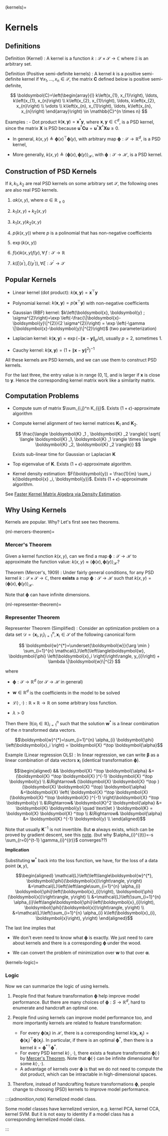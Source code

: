 (kernels)=
# Kernels


## Definitions

Definition (Kernel)
: A kernel is a function $k: \mathcal{S} \times \mathcal{S} \rightarrow \mathbb{C}$ where $\mathbb{S}$ is an arbitrary set.

Definition (Positive semi-definite kernels)
: A kernel $k$ is a positive semi-definite kernel if $\forall x_{1}, \ldots, x_{n} \in \mathcal{S}$, the matrix $\boldsymbol{C}$ defined below is positive semi-definite,


$$
\boldsymbol{C}=\left(\begin{array}{l}
k\left(x_{1}, x_{1}\right), \ldots, k\left(x_{1}, x_{n}\right) \\
k\left(x_{2}, x_{1}\right), \ldots, k\left(x_{2}, x_{n}\right) \\
\vdots  \\
k\left(x_{n}, x_{1}\right), \ldots, k\left(x_{n}, x_{n}\right)
\end{array}\right) \in \mathbb{C}^{n \times n}
$$

Examples
: - Dot product $k(\boldsymbol{x}, \boldsymbol{y})=\boldsymbol{x}^{*} \boldsymbol{y}$, where $\boldsymbol{x}, \boldsymbol{y} \in \mathbb{C}^{d}$, is a PSD kernel, since the matrix $\boldsymbol{X}$ is PSD because $\boldsymbol{u} ^* \boldsymbol{C} \boldsymbol{u} =  \boldsymbol{u} ^* \boldsymbol{X} ^* \boldsymbol{X} \boldsymbol{u} \ge 0$.

  - In general, $k(x, y) \triangleq \boldsymbol{\phi}(x) ^\top \boldsymbol{\phi}(y)$, with arbitrary map $\boldsymbol{\phi}: \mathcal{S} \rightarrow \mathbb{R}^{d}$, is a PSD kernel,

  - More generally, $k(x, y) \triangleq\langle\boldsymbol{\phi}(x), \boldsymbol{\phi}(y)\rangle_{\mathcal{H}}$, with $\boldsymbol{\phi}: \mathcal{S} \rightarrow \mathcal{H}$, is a PSD kernel.

## Construction of PSD Kernels
If $k, k_1, k_2$  are real PSD kernels on some arbitrary set $\mathcal{S}$, the following ones are also real PSD kernels.

1. $\alpha k(x,y)$, where $\alpha \in \mathbb{R} _{\ge 0}$

1. $k_1(x,y) + k_2 (x,y)$
1. $k_1(x,y) k_2 (x,y)$
1. $p(k(x,y))$ where $p$ is a polinomial that has non-negative coefficients
2. $\exp (k(x,y ))$
3. $f(x)k(x,y)f(y), \forall \, f: \mathcal{S} \rightarrow \mathbb{R}$
4. $k\left(\xi\left(x^{\prime}\right), \xi\left(y^{\prime}\right)\right), \forall \xi: \mathcal{S}^{\prime} \rightarrow \mathcal{S}$

## Popular Kernels

- Linear kernel (dot product): $k(\boldsymbol{x}, \boldsymbol{y})=\boldsymbol{x}^{\top} \boldsymbol{y}$

- Polynomial kernel: $k(\boldsymbol{x}, \boldsymbol{y})=p\left(\boldsymbol{x}^{\top} \boldsymbol{y}\right)$ with non-negative coefficients

- Gaussian (RBF) kernel: $k\left(\boldsymbol{x}, \boldsymbol{y} ; \sigma^{2}\right)=\exp \left(-\frac{\|\boldsymbol{x}-\boldsymbol{y}\|^{2}}{2 \sigma^{2}}\right) = \exp \left(-\gamma \|\boldsymbol{x}-\boldsymbol{y}\|^{2}\right)$ (two parameterization)

- Laplacian kernel: $k\left(\boldsymbol{x}, \boldsymbol{y}\right)=\exp \left(-\|\boldsymbol{x}-\boldsymbol{y}\|_{p}/\sigma\right)$, usually $p=2$, sometimes $1$.

- Cauchy kernel: $k\left(\boldsymbol{x}, \boldsymbol{y}\right) = (1 + \left\| \boldsymbol{x} - \boldsymbol{y}  \right\|^2 ) ^{-1}$

All these kernels are PSD kernels, and we can use them to construct PSD kernels.

For the last three, the entry value is in range $(0, 1]$, and is larger if $\boldsymbol{x}$ is close to $\boldsymbol{y}$. Hence the corresponding kernel matrix work like a similarity matrix.

## Computation Problems

- Compute sum of matrix $\sum_{i,j}^n K_{ij}$. Exists $(1+\epsilon)$-approximate algorithm

- Compute kernel alignment of two kernel matrices $\boldsymbol{K} _1$ and $\boldsymbol{K} _2$.

  $$
  \frac{\langle \boldsymbol{K} _1 , \boldsymbol{K} _2 \rangle}{ \sqrt{ \langle \boldsymbol{K} _1, \boldsymbol{K} _1 \rangle \times \langle \boldsymbol{K} _2, \boldsymbol{K} _2 \rangle}}
  $$

  Exists sub-linear time for Gaussian or Laplacian $\boldsymbol{K}$

- Top eigenvalue of $\boldsymbol{K}$. Exists $(1+\epsilon)$-approximate algorithm.

- Kernel density estimation: $F(\boldsymbol{y}) = \frac{1}{m} \sum_i k(\boldsymbol{x} _i, \boldsymbol{y})$. Exists $(1+\epsilon)$-approximate algorithm.

See [Faster Kernel Matrix Algebra via Density Estimation](https://arxiv.org/abs/2102.08341).

## Why Using Kernels

Kernels are popular. Why? Let's first see two theorems.

(ml-mercers-theorem)=
### Mercer's Theorem

Given a kernel function $k(x, y)$, can we find a map $\boldsymbol{\phi}: \mathcal{S} \rightarrow \mathcal{H}$ to approximate the function value: $k(x, y)\approx \langle\boldsymbol{\phi}(x), \boldsymbol{\phi}(y)\rangle_{\mathcal{H}}$?


Theorem (Mercer's, 1909)
: Under fairly general conditions, for any PSD kernel $k: \mathcal{S} \times \mathcal{S} \rightarrow \mathbb{C}$, there **exists** a map $\boldsymbol{\phi}: \mathcal{S} \rightarrow \mathcal{H}$ such that $k(x, y)=\langle\boldsymbol{\phi}(x), \boldsymbol{\phi}(y)\rangle_{\mathcal{H}}$.

Note that $\boldsymbol{\phi}$ can have infinite dimensions.

(ml-representer-theorem)=
### Representer Theorem

Representer Theorem (Simplified)
: Consider an optimization problem on a data set $\mathcal{D} = \left\{ \boldsymbol{x}_i ,y_i \right\} _{i=1}^n, \boldsymbol{x}_i \in \mathcal{S}$ of the following canonical form

  $$
  \boldsymbol{w}^{*}=\underset{\boldsymbol{w}}{\arg \min } \sum_{i=1}^{n} \mathcal{L}\left(\left\langle\boldsymbol{w}, \boldsymbol{\phi} \left(\boldsymbol{x}_i \right)\right\rangle, y_{i}\right) + \lambda \|\boldsymbol{w}\|^{2}
  $$

  where

  - $\boldsymbol{\phi} : \mathcal{S} \rightarrow \mathbb{R} ^d$ (or $\mathcal{S} \rightarrow \mathcal{H}$ in general)

  - $\boldsymbol{w} \in \mathbb{R} ^d$ is the coefficients in the model to be solved

  - $\mathcal{L}(\cdot, \cdot): \mathbb{R} \times \mathbb{R} \rightarrow \mathbb{R}$ on some arbitrary loss function.

  - $\lambda > 0$

  Then there $\exists\left\{\alpha_{i} \in \mathbb{R}\right\}_{i=1}^{n}$ such that the solution $\boldsymbol{w} ^*$ is a linear combination of the $n$ transformed data vectors.

  $$\boldsymbol{w}^{*}=\sum_{i=1}^{n} \alpha_{i} \boldsymbol{\phi} \left(\boldsymbol{x}_i \right) = \boldsymbol{X} ^\top \boldsymbol{\alpha}$$


Example (Linear regression OLS)
: In linear regression, we can write $\boldsymbol{\beta}$ as a linear combination of data vectors $\boldsymbol{x}_i$ (identical transformation $\boldsymbol{\phi}$).

  $$\begin{aligned}
  && \boldsymbol{X} ^\top \boldsymbol{\alpha} &= (\boldsymbol{X} ^\top \boldsymbol{X} )^{-1} \boldsymbol{X} ^\top \boldsymbol{y} \\
  &\Rightarrow& (\boldsymbol{X} \boldsymbol{X}  ^\top )(\boldsymbol{X} \boldsymbol{X}  ^\top) \boldsymbol{\alpha} &=\boldsymbol{X} \left( \boldsymbol{X} ^\top \boldsymbol{X}  (\boldsymbol{X} ^\top \boldsymbol{X} )^{-1}  \right)\boldsymbol{X} ^\top \boldsymbol{y} \\
  &\Rightarrow&  \boldsymbol{K}^2 \boldsymbol{\alpha} &= \boldsymbol{K} \boldsymbol{y}  \quad \text{let } \boldsymbol{K} = \boldsymbol{X} \boldsymbol{X} ^\top  \\
  &\Rightarrow&  \boldsymbol{\alpha} &= \boldsymbol{K} ^{-1} \boldsymbol{y}  \\
  \end{aligned}$$

Note that usually $\boldsymbol{K} ^{-1}$ is not invertible. But $\boldsymbol{\alpha}$ always exists, which can be proved by gradient descent, see this [note](https://www.cs.cornell.edu/courses/cs4780/2018fa/lectures/lecturenote13.html). (but why $\alpha_{i}^{(t)}=-s \sum_{r=0}^{t-1} \gamma_{i}^{(r)}$ converges??)


**Implication**

Substituting $\boldsymbol{w} ^*$ back into the loss function, we have, for the loss of a data point $(\boldsymbol{x}, y)$,

$$\begin{aligned} \mathcal{L}\left(\left\langle\boldsymbol{w}^{*}, \boldsymbol{\phi}(\boldsymbol{x})\right\rangle, y\right) &=\mathcal{L}\left(\left\langle\sum_{i=1}^{n} \alpha_{i} \boldsymbol{\phi}\left(\boldsymbol{x}_{i}\right), \boldsymbol{\phi}(\boldsymbol{x})\right\rangle, y\right) \\ &=\mathcal{L}\left(\sum_{i=1}^{n} \alpha_{i}\left\langle\boldsymbol{\phi}\left(\boldsymbol{x}_{i}\right), \boldsymbol{\phi}(\boldsymbol{x})\right\rangle, y\right) \\ &=\mathcal{L}\left(\sum_{i=1}^{n} \alpha_{i} k\left(\boldsymbol{x}_{i}, \boldsymbol{x}\right), y\right) \end{aligned}$$

The last line implies that

- We don't even need to know what $\boldsymbol{\phi}$ is exactly. We just need to care about kernels and there is a corresponding $\boldsymbol{\phi}$ under the wood.

- We can convert the problem of minimization over $\boldsymbol{w}$ to that over $\boldsymbol{\alpha}$.

(kernels-logic)=
### Logic

Now we can summarize the logic of using kernels.

1. People find that feature transformation $\boldsymbol{\phi}$ help improve model performance. But there are many choices of $\boldsymbol{\phi}: S \rightarrow \mathbb{R} ^d$, hard to enumerate and handcraft an optimal one.

2. People find using kernels can improve model performance too, and more importantly kernels are related to feature transformation:

   - For every $\boldsymbol{\phi} (\boldsymbol{x}_i)$ in $\mathcal{H}$, there is a corresponding kernel $k(\boldsymbol{x}_i , \boldsymbol{x}_j) = \boldsymbol{\phi}(\boldsymbol{x}_i ) ^\top \boldsymbol{\phi}(\boldsymbol{x}_j )$. In particular, if there is an optimal $\boldsymbol{\phi} ^*$, then there is a kernel $k = \boldsymbol{\phi} ^{* \top} \boldsymbol{\phi} ^*$.
   - For every PSD kernel $k(\cdot, \cdot)$, there exists a feature transformatin $\boldsymbol{\phi}(\cdot)$ by [Mercer's Theorem](ml-mercers-theorem). Note that $\boldsymbol{\phi}(\cdot)$ can be infinite dimensional for some $k(\cdot, \cdot)$.
   - A advantage of kernels over $\boldsymbol{\phi}$ is that we do not need to compute the dot product, which can be intractable in high-dimensional spaces.

3. Therefore, instead of handcrafting feature transformations $\boldsymbol{\phi}$, people change to choosing (PSD) kernels to improve model performance.

:::{admonition,note} Kernelized model class.

Some model classes have kernelized version, e.g. kernel PCA, kernel CCA, kernel SVM. But it is not easy to identity if a model class has a corresponding kernelized model class.


:::
